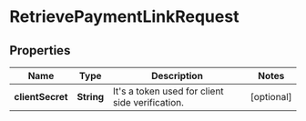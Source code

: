 

# RetrievePaymentLinkRequest


## Properties

| Name | Type | Description | Notes |
|------------ | ------------- | ------------- | -------------|
|**clientSecret** | **String** | It&#39;s a token used for client side verification. |  [optional] |



